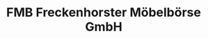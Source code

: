 ---
title: "FMB Freckenhorster Möbelbörse GmbH"
url: /warendorf/fmb-freckenhorster-moebelboerse-gmbh/
shop: Möbel
---